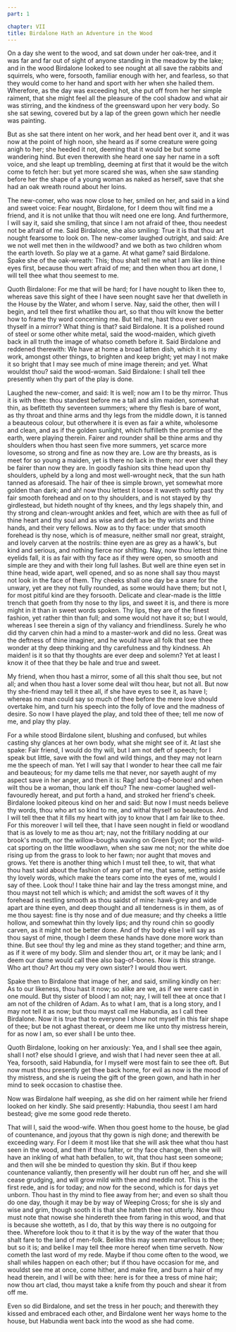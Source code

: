 ```yaml
---
part: 1

chapter: VII
title: Birdalone Hath an Adventure in the Wood
---
```


On a day she went to the wood, and sat down under her oak-tree, and it was far and far out of sight of anyone standing in the meadow by the lake; and in the wood Birdalone looked to see nought at all save the rabbits and squirrels, who were, forsooth, familiar enough with her, and fearless, so that they would come to her hand and sport with her when she hailed them. Wherefore, as the day was exceeding hot, she put off from her her simple raiment, that she might feel all the pleasure of the cool shadow and what air was stirring, and the kindness of the greensward upon her very body. So she sat sewing, covered but by a lap of the green gown which her needle was painting.

But as she sat there intent on her work, and her head bent over it, and it was now at the point of high noon, she heard as if some creature were going anigh to her; she heeded it not, deeming that it would be but some wandering hind. But even therewith she heard one say her name in a soft voice, and she leapt up trembling, deeming at first that it would be the witch come to fetch her: but yet more scared she was, when she saw standing before her the shape of a young woman as naked as herself, save that she had an oak wreath round about her loins.

The new-comer, who was now close to her, smiled on her, and said in a kind and sweet voice: Fear nought, Birdalone, for I deem thou wilt find me a friend, and it is not unlike that thou wilt need one ere long. And furthermore, I will say it, said she smiling, that since I am not afraid of thee, thou needest not be afraid of me. Said Birdalone, she also smiling: True it is that thou art nought fearsome to look on. The new-comer laughed outright, and said: Are we not well met then in the wildwood? and we both as two children whom the earth loveth. So play we at a game. At what game? said Birdalone. Spake she of the oak-wreath: This; thou shalt tell me what I am like in thine eyes first, because thou wert afraid of me; and then when thou art done, I will tell thee what thou seemest to me.

Quoth Birdalone: For me that will be hard; for I have nought to liken thee to, whereas save this sight of thee I have seen nought save her that dwelleth in the House by the Water, and whom I serve. Nay, said the other, then will I begin, and tell thee first whatlike thou art, so that thou wilt know the better how to frame thy word concerning me. But tell me, hast thou ever seen thyself in a mirror? What thing is that? said Birdalone. It is a polished round of steel or some other white metal, said the wood-maiden, which giveth back in all truth the image of whatso cometh before it. Said Birdalone and reddened therewith: We have at home a broad latten dish, which it is my work, amongst other things, to brighten and keep bright; yet may I not make it so bright that I may see much of mine image therein; and yet. What wouldst thou? said the wood-woman. Said Birdalone: I shall tell thee presently when thy part of the play is done.

Laughed the new-comer, and said: It is well; now am I to be thy mirror. Thus it is with thee: thou standest before me a tall and slim maiden, somewhat thin, as befitteth thy seventeen summers; where thy flesh is bare of wont, as thy throat and thine arms and thy legs from the middle down, it is tanned a beauteous colour, but otherwhere it is even as fair a white, wholesome and clean, and as if the golden sunlight, which fulfilleth the promise of the earth, were playing therein. Fairer and rounder shall be thine arms and thy shoulders when thou hast seen five more summers, yet scarce more lovesome, so strong and fine as now they are. Low are thy breasts, as is meet for so young a maiden, yet is there no lack in them; nor ever shall they be fairer than now they are. In goodly fashion sits thine head upon thy shoulders, upheld by a long and most well-wrought neck, that the sun hath tanned as aforesaid. The hair of thee is simple brown, yet somewhat more golden than dark; and ah! now thou lettest it loose it waveth softly past thy fair smooth forehead and on to thy shoulders, and is not stayed by thy girdlestead, but hideth nought of thy knees, and thy legs shapely thin, and thy strong and clean-wrought ankles and feet, which are with thee as full of thine heart and thy soul and as wise and deft as be thy wrists and thine hands, and their very fellows. Now as to thy face: under that smooth forehead is thy nose, which is of measure, neither small nor great, straight, and lovely carven at the nostrils: thine eyen are as grey as a hawk's, but kind and serious, and nothing fierce nor shifting. Nay, now thou lettest thine eyelids fall, it is as fair with thy face as if they were open, so smooth and simple are they and with their long full lashes. But well are thine eyen set in thine head, wide apart, well opened, and so as none shall say thou mayst not look in the face of them. Thy cheeks shall one day be a snare for the unwary, yet are they not fully rounded, as some would have them; but not I, for most pitiful kind are they forsooth. Delicate and clear-made is the little trench that goeth from thy nose to thy lips, and sweet it is, and there is more might in it than in sweet words spoken. Thy lips, they are of the finest fashion, yet rather thin than full; and some would not have it so; but I would, whereas I see therein a sign of thy valiancy and friendliness. Surely he who did thy carven chin had a mind to a master-work and did no less. Great was the deftness of thine imaginer, and he would have all folk that see thee wonder at thy deep thinking and thy carefulness and thy kindness. Ah maiden! is it so that thy thoughts are ever deep and solemn? Yet at least I know it of thee that they be hale and true and sweet.

My friend, when thou hast a mirror, some of all this shalt thou see, but not all; and when thou hast a lover some deal wilt thou hear, but not all. But now thy she-friend may tell it thee all, if she have eyes to see it, as have I; whereas no man could say so much of thee before the mere love should overtake him, and turn his speech into the folly of love and the madness of desire. So now I have played the play, and told thee of thee; tell me now of me, and play thy play.

For a while stood Birdalone silent, blushing and confused, but whiles casting shy glances at her own body, what she might see of it. At last she spake: Fair friend, I would do thy will, but I am not deft of speech; for I speak but little, save with the fowl and wild things, and they may not learn me the speech of man. Yet I will say that I wonder to hear thee call me fair and beauteous; for my dame tells me that never, nor sayeth aught of my aspect save in her anger, and then it is: Rag! and bag-of-bones! and when wilt thou be a woman, thou lank elf thou? The new-comer laughed well-favouredly hereat, and put forth a hand, and stroked her friend's cheek. Birdalone looked piteous kind on her and said: But now I must needs believe thy words, thou who art so kind to me, and withal thyself so beauteous. And I will tell thee that it fills my heart with joy to know that I am fair like to thee. For this moreover I will tell thee, that I have seen nought in field or woodland that is as lovely to me as thou art; nay, not the fritillary nodding at our brook's mouth, nor the willow-boughs waving on Green Eyot; nor the wild-cat sporting on the little woodlawn, when she saw me not; nor the white doe rising up from the grass to look to her fawn; nor aught that moves and grows. Yet there is another thing which I must tell thee, to wit, that what thou hast said about the fashion of any part of me, that same, setting aside thy lovely words, which make the tears come into the eyes of me, would I say of thee. Look thou! I take thine hair and lay the tress amongst mine, and thou mayst not tell which is which; and amidst the soft waves of it thy forehead is nestling smooth as thou saidst of mine: hawk-grey and wide apart are thine eyen, and deep thought and all tenderness is in them, as of me thou sayest: fine is thy nose and of due measure; and thy cheeks a little hollow, and somewhat thin thy lovely lips; and thy round chin so goodly carven, as it might not be better done. And of thy body else I will say as thou sayst of mine, though I deem these hands have done more work than thine. But see thou! thy leg and mine as they stand together; and thine arm, as if it were of my body. Slim and slender thou art, or it may be lank; and I deem our dame would call thee also bag-of-bones. Now is this strange. Who art thou? Art thou my very own sister? I would thou wert.

Spake then to Birdalone that image of her, and said, smiling kindly on her: As to our likeness, thou hast it now; so alike are we, as if we were cast in one mould. But thy sister of blood I am not; nay, I will tell thee at once that I am not of the children of Adam. As to what I am, that is a long story, and I may not tell it as now; but thou mayst call me Habundia, as I call thee Birdalone. Now it is true that to everyone I show not myself in this fair shape of thee; but be not aghast thereat, or deem me like unto thy mistress herein, for as now I am, so ever shall I be unto thee.

Quoth Birdalone, looking on her anxiously: Yea, and I shall see thee again, shall I not? else should I grieve, and wish that I had never seen thee at all. Yea, forsooth, said Habundia, for I myself were most fain to see thee oft. But now must thou presently get thee back home, for evil as now is the mood of thy mistress, and she is rueing the gift of the green gown, and hath in her mind to seek occasion to chastise thee.

Now was Birdalone half weeping, as she did on her raiment while her friend looked on her kindly. She said presently: Habundia, thou seest I am hard bestead; give me some good rede thereto.

That will I, said the wood-wife. When thou goest home to the house, be glad of countenance, and joyous that thy gown is nigh done; and therewith be exceeding wary. For I deem it most like that she will ask thee what thou hast seen in the wood, and then if thou falter, or thy face change, then she will have an inkling of what hath befallen, to wit, that thou hast seen someone; and then will she be minded to question thy skin. But if thou keep countenance valiantly, then presently will her doubt run off her, and she will cease grudging, and will grow mild with thee and meddle not. This is the first rede, and is for today; and now for the second, which is for days yet unborn. Thou hast in thy mind to flee away from her; and even so shalt thou do one day, though it may be by way of Weeping Cross; for she is sly and wise and grim, though sooth it is that she hateth thee not utterly. Now thou must note that nowise she hindereth thee from faring in this wood, and that is because she wotteth, as I do, that by this way there is no outgoing for thee. Wherefore look thou to it that it is by the way of the water that thou shalt fare to the land of men-folk. Belike this may seem marvellous to thee; but so it is; and belike I may tell thee more hereof when time serveth. Now cometh the last word of my rede. Maybe if thou come often to the wood, we shall whiles happen on each other; but if thou have occasion for me, and wouldst see me at once, come hither, and make fire, and burn a hair of my head therein, and I will be with thee: here is for thee a tress of mine hair; now thou art clad, thou mayst take a knife from thy pouch and shear it from off me.

Even so did Birdalone, and set the tress in her pouch; and therewith they kissed and embraced each other, and Birdalone went her ways home to the house, but Habundia went back into the wood as she had come.
